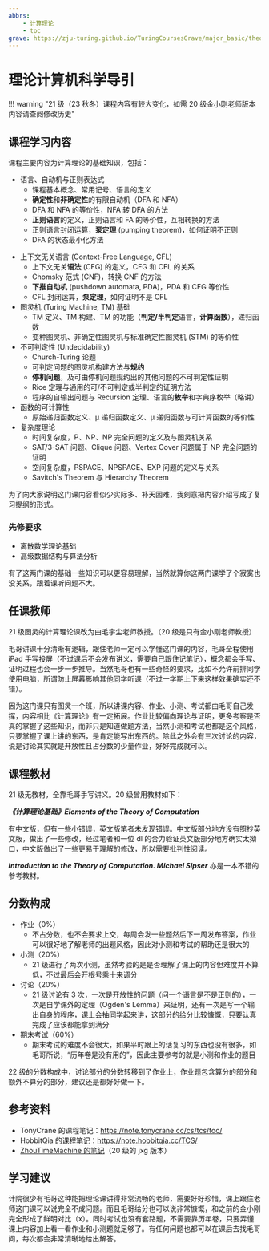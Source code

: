 ```yaml
---
abbrs:
    - 计算理论
    - toc
grave: https://zju-turing.github.io/TuringCoursesGrave/major_basic/theory_of_computation/
---
```


# 理论计算机科学导引

!!! warning "21 级（23 秋冬）课程内容有较大变化，如需 20 级金小刚老师版本内容请查阅修改历史"

## 课程学习内容

课程主要内容为计算理论的基础知识，包括：

- 语言、自动机与正则表达式
    - 课程基本概念、常用记号、语言的定义
    - **确定性**和**非确定性**的有限自动机（DFA 和 NFA）
    - DFA 和 NFA 的等价性，NFA 转 DFA 的方法
    - **正则语言**的定义，正则语言和 FA 的等价性，互相转换的方法
    - 正则语言封闭运算，**泵定理** (pumping theorem)，如何证明不正则
    - DFA 的状态最小化方法
* 上下文无关语言 (Context-Free Language, CFL)
    - 上下文无关**语法** (CFG) 的定义，CFG 和 CFL 的关系
    - Chomsky 范式 (CNF)，转换 CNF 的方法
    - **下推自动机** (pushdown automata, PDA)，PDA 和 CFG 等价性
    - CFL 封闭运算，**泵定理**，如何证明不是 CFL
* 图灵机 (Turing Machine, TM) 基础
    - TM 定义、TM 构建、TM 的功能（**判定/半判定**语言，**计算函数**），递归函数
    - 变种图灵机、非确定性图灵机与标准确定性图灵机 (STM) 的等价性
* 不可判定性 (Undecidability)
    - Church-Turing 论题
    - 可判定问题的图灵机构建方法与**规约**
    - **停机问题**，及可由停机问题规约出的其他问题的不可判定性证明
    - Rice 定理与通用的可/不可判定或半判定的证明方法
    - 程序的自输出问题与 Recursion 定理、语言的**枚举**和字典序枚举（略讲）
* 函数的可计算性
    - 原始递归函数定义、μ 递归函数定义、μ 递归函数与可计算函数的等价性
* 复杂度理论
    - 时间复杂度，P、NP、NP 完全问题的定义及与图灵机关系
    - SAT/3-SAT 问题、Clique 问题、Vertex Cover 问题属于 NP 完全问题的证明
    - 空间复杂度，PSPACE、NPSPACE、EXP 问题的定义与关系
    - Savitch's Theorem 与 Hierarchy Theorem

为了向大家说明这门课内容看似少实际多、补天困难，我刻意把内容介绍写成了复习提纲的形式。

### 先修要求

- 离散数学理论基础
- 高级数据结构与算法分析

有了这两门课的基础一些知识可以更容易理解，当然就算你这两门课学了个寂寞也没关系，跟着课听问题不大。

## 任课教师

21 级图灵的计算理论课改为由毛宇尘老师教授。（20 级是只有金小刚老师教授）

毛哥讲课十分清晰有逻辑，跟住老师一定可以学懂这门课的内容，毛哥全程使用 iPad 手写投屏（不过课后不会发布讲义，需要自己跟住记笔记），概念都会手写、证明过程也会一步一步推导。当然毛哥也有一些奇怪的要求，比如不允许前排同学使用电脑，所谓防止屏幕影响其他同学听课（不过一学期上下来这样效果确实还不错）。

因为这门课只有图灵一个班，所以讲课内容、作业、小测、考试都由毛哥自己发挥，内容相比《计算理论》有一定拓展。作业比较偏向理论与证明，更多考察是否真的掌握了这些知识，而非只是知道做题方法，当然小测和考试也都是这个风格，只要掌握了课上讲的东西，是肯定能写出东西的。除此之外会有三次讨论的内容，说是讨论其实就是开放性且占分数的少量作业，好好完成就可以。

## 课程教材

21 级无教材，全靠毛哥手写讲义。20 级曾用教材如下：

***《计算理论基础》Elements of the Theory of Computation***

有中文版，但有一些小错误，英文版笔者未发现错误。中文版部分地方没有照抄英文版，做出了一些修改，经过笔者和一位 dl 的合力验证英文版部分地方确实太拗口，中文版做出了一些更易于理解的修改，所以需要批判性阅读。

***Introduction to the Theory of Computation. Michael Sipser*** 亦是一本不错的参考教材。

## 分数构成

- 作业（0%）
    - 不占分数，也不会要求上交，每周会发一些题然后下一周发布答案，作业可以很好地了解老师的出题风格，因此对小测和考试的帮助还是很大的
- 小测（20%）
    - 21 级进行了两次小测，虽然考验的是是否理解了课上的内容但难度并不算低，不过最后会开根号乘十来调分
- 讨论（20%）
    - 21 级讨论有 3 次，一次是开放性的问题（问一个语言是不是正则的），一次是自学课外的定理（Ogden's Lemma）来证明，还有一次是写一个输出自身的程序，课上会抽同学起来讲，这部分的给分比较慷慨，只要认真完成了应该都能拿到满分
- 期末考试（60%）
    - 期末考试的难度不会很大，如果平时跟上的话复习的东西也没有很多，如毛哥所说，“历年卷是没有用的”，因此主要参考的就是小测和作业的题目

22 级的分数构成中，讨论部分的分数转移到了作业上，作业题包含算分的部分和额外不算分的部分，建议还是都好好做一下。

## 参考资料

- TonyCrane 的课程笔记：https://note.tonycrane.cc/cs/tcs/toc/
- HobbitQia 的课程笔记：https://note.hobbitqia.cc/TCS/
- [ZhouTimeMachine 的笔记](https://zhoutimemachine.github.io/note/courses/toc/)（20 级的 jxg 版本）
    
## 学习建议

计院很少有毛哥这种能把理论课讲得非常流畅的老师，需要好好珍惜，课上跟住老师这门课可以说完全不成问题。而且毛哥给分也可以说非常慷慨，和之前的金小刚完全形成了鲜明对比（x）。同时考试也没有套路题，不需要靠历年卷，只要弄懂课上内容加上看一看作业和小测题就足够了。有任何问题也都可以在课后去找毛哥问，每次都会非常清晰地给出解答。


